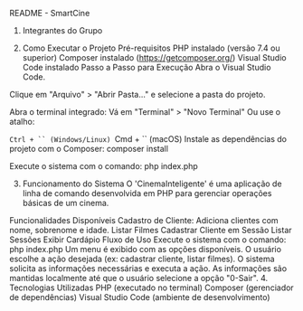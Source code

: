 README - SmartCine
1. Integrantes do Grupo

2. Como Executar o Projeto
Pré-requisitos
PHP instalado (versão 7.4 ou superior)
Composer instalado (https://getcomposer.org/)
Visual Studio Code instalado
Passo a Passo para Execução
Abra o Visual Studio Code.

Clique em "Arquivo" > "Abrir Pasta..." e selecione a pasta do projeto.

Abra o terminal integrado:
Vá em "Terminal" > "Novo Terminal"
Ou use o atalho:

`Ctrl + `` (Windows/Linux)
`Cmd + `` (macOS)
Instale as dependências do projeto com o Composer: composer install

Execute o sistema com o comando: php index.php

3. Funcionamento do Sistema
O 'CinemaInteligente' é uma aplicação de linha de comando desenvolvida em PHP para gerenciar operações básicas de um cinema.

Funcionalidades Disponíveis
Cadastro de Cliente: Adiciona clientes com nome, sobrenome e idade.
Listar Filmes
Cadastrar Cliente em Sessão
Listar Sessões
Exibir Cardápio
Fluxo de Uso
Execute o sistema com o comando: php index.php
Um menu é exibido com as opções disponíveis.
O usuário escolhe a ação desejada (ex: cadastrar cliente, listar filmes).
O sistema solicita as informações necessárias e executa a ação.
As informações são mantidas localmente até que o usuário selecione a opção "0-Sair".
4. Tecnologias Utilizadas
PHP (executado no terminal)
Composer (gerenciador de dependências)
Visual Studio Code (ambiente de desenvolvimento)
